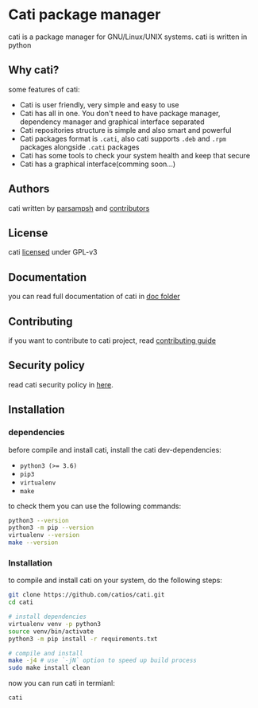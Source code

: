 # Cati package manager
cati is a package manager for GNU/Linux/UNIX systems. cati is written in python

## Why cati?
some features of cati:

- Cati is user friendly, very simple and easy to use
- Cati has all in one. You don't need to have package manager, dependency manager and graphical interface separated
- Cati repositories structure is simple and also smart and powerful
- Cati packages format is `.cati`, also cati supports `.deb` and `.rpm` packages alongside `.cati` packages
- Cati has some tools to check your system health and keep that secure
- Cati has a graphical interface(comming soon...)

## Authors
cati written by [parsampsh](https://github.com/parsampsh) and [contributors](https://github.com/catios/cati/graphs/contributors)

## License
cati [licensed](/LICENSE) under GPL-v3

## Documentation
you can read full documentation of cati in [doc folder](/doc)

## Contributing
if you want to contribute to cati project, read [contributing guide](/CONTRIBUTING.md)

## Security policy
read cati security policy in [here](/SECURITY.md).

## Installation

### dependencies
before compile and install cati, install the cati dev-dependencies:

- `python3 (>= 3.6)`
- `pip3`
- `virtualenv`
- `make`

to check them you can use the following commands:

```bash
python3 --version
python3 -m pip --version
virtualenv --version
make --version
```

### Installation

to compile and install cati on your system, do the following steps:

```bash
git clone https://github.com/catios/cati.git
cd cati

# install dependencies
virtualenv venv -p python3
source venv/bin/activate
python3 -m pip install -r requirements.txt

# compile and install
make -j4 # use `-jN` option to speed up build process
sudo make install clean
```

now you can run cati in termianl:

```bash
cati
```
